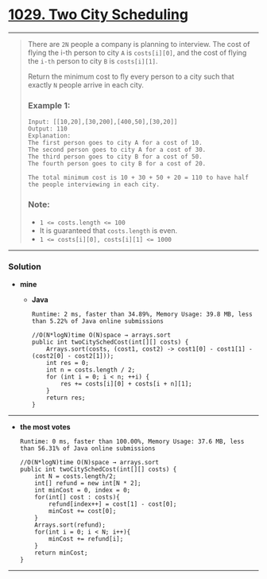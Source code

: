 # [1029. Two City Scheduling](https://leetcode.com/problems/two-city-scheduling/)
---

> There are `2N` people a company is planning to interview. The cost of flying the i-th person to city `A` is `costs[i][0]`, and the cost of flying the `i-th` person to city `B` is `costs[i][1]`.
>
> Return the minimum cost to fly every person to a city such that exactly `N` people arrive in each city.
>
>
>
> ### Example 1:
> ```
> Input: [[10,20],[30,200],[400,50],[30,20]]
> Output: 110
> Explanation:
> The first person goes to city A for a cost of 10.
> The second person goes to city A for a cost of 30.
> The third person goes to city B for a cost of 50.
> The fourth person goes to city B for a cost of 20.
>
> The total minimum cost is 10 + 30 + 50 + 20 = 110 to have half the people interviewing in each city.
> ```
>
> ### Note:
> * `1 <= costs.length <= 100`
> * It is guaranteed that `costs.length` is even.
> * `1 <= costs[i][0], costs[i][1] <= 1000`

---

### Solution
* **mine**
  * **Java**
  
    `Runtime: 2 ms, faster than 34.89%, Memory Usage: 39.8 MB, less than 5.22% of Java online submissions`
    ```
    //O(N*logN)time O(N)space → arrays.sort
    public int twoCitySchedCost(int[][] costs) {
        Arrays.sort(costs, (cost1, cost2) -> cost1[0] - cost1[1] - (cost2[0] - cost2[1]));
        int res = 0;
        int n = costs.length / 2;
        for (int i = 0; i < n; ++i) {
            res += costs[i][0] + costs[i + n][1];
        }
        return res;
    }
    ```


---

* **the most votes**
  
  `Runtime: 0 ms, faster than 100.00%, Memory Usage: 37.6 MB, less than 56.31% of Java online submissions`
  ```
  //O(N*logN)time O(N)space → arrays.sort
  public int twoCitySchedCost(int[][] costs) {
      int N = costs.length/2;
      int[] refund = new int[N * 2];
      int minCost = 0, index = 0;
      for(int[] cost : costs){
          refund[index++] = cost[1] - cost[0];
          minCost += cost[0];
      }
      Arrays.sort(refund);
      for(int i = 0; i < N; i++){
          minCost += refund[i];
      }
      return minCost;
  }
  ```
  
----
